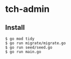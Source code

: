 # tch-admin

## Install

```
$ go mod tidy
$ go run migrate/migrate.go
$ go run seed/seed.go
$ go run main.go
```
